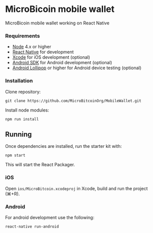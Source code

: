 # MicroBicoin mobile wallet

MicroBicoin mobile wallet working on React Native

### Requirements

- [Node](https://nodejs.org) 4.x or higher
- [React Native](http://facebook.github.io/react-native/docs/getting-started.html) for development
- [Xcode](https://developer.apple.com/xcode/) for iOS development (optional)
- [Android SDK](https://developer.android.com/sdk/) for Android development (optional)
- [Android Lollipop](https://www.android.com/versions/lollipop-5-0/) or higher for Android device testing (optional)

### Installation

Clone repository:

```
git clone https://github.com/MicroBitcoinOrg/MobileWallet.git
```

Install node modules:

```
npm run install
```

## Running

Once dependencies are installed, run the starter kit with:

```
npm start
```

This will start the React Packager.

### iOS

Open `ios/MicroBitcoin.xcodeproj` in Xcode, build and run the project (⌘+R).

### Android

For android development use the following:

```
react-native run-android
```
